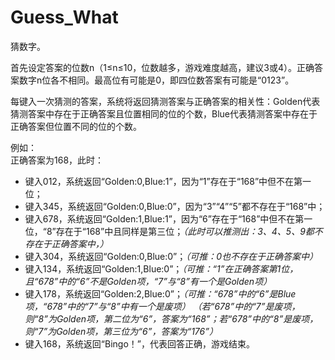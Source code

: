 # Guess_What
猜数字。

首先设定答案的位数n（1≤n≤10，位数越多，游戏难度越高，建议3或4）。正确答案数字n位各不相同。最高位有可能是0，即四位数答案有可能是“0123”。

每键入一次猜测的答案，系统将返回猜测答案与正确答案的相关性：Golden代表猜测答案中存在于正确答案且位置相同的位的个数，Blue代表猜测答案中存在于正确答案但位置不同的位的个数。

例如：  
正确答案为168，此时：  
- 键入012，系统返回“Golden:0,Blue:1”，因为“1”存在于“168”中但不在第一位；
- 键入345，系统返回“Golden:0,Blue:0”，因为“3”“4”“5”都不存在于“168”中；
- 键入678，系统返回“Golden:1,Blue:1”，因为“6”存在于“168”中但不在第一位，“8”存在于“168”中且同样是第三位；*（此时可以推测出：3、4、5、9都不存在于正确答案中，）*
- 键入304，系统返回“Golden:0,Blue:0”；*（可推：0也不存在于正确答案中）*
- 键入134，系统返回“Golden:1,Blue:0”；*（可推：“1”在正确答案第1位，且“678”中的“6”不是Golden项，“7”与“8”有一个是Golden项）*
- 键入178，系统返回“Golden:2,Blue:0”；*（可推：“678”中的“6”是Blue项，“678”中的“7”与“8”中有一个是废项）*
*（若“678”中的“7”是废项，则“8”为Golden项，第二位为“6”，答案为“168”；若“678”中的“8”是废项，则“7”为Golden项，第三位为“6”，答案为“176”）*
- 键入168，系统返回“Bingo！”，代表回答正确，游戏结束。
